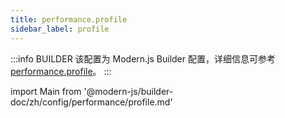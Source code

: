 ```yaml
---
title: performance.profile
sidebar_label: profile
---
```


:::info BUILDER
该配置为 Modern.js Builder 配置，详细信息可参考 [performance.profile](https://modernjs.dev/builder/zh/api/config-performance.html#performance-profile)。
:::

import Main from '@modern-js/builder-doc/zh/config/performance/profile.md'

<Main />
